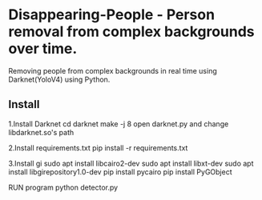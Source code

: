 # Disappearing-People - Person removal from complex backgrounds over time.
Removing people from complex backgrounds in real time using Darknet(YoloV4) using Python.

## Install
1.Install Darknet
cd darknet
make -j 8
open darknet.py and change libdarknet.so's path

2.Install requirements.txt
pip install -r requirements.txt

3.Install gi
sudo apt install libcairo2-dev
sudo apt install libxt-dev
sudo apt install libgirepository1.0-dev
pip install pycairo
pip install PyGObject

RUN program
python detector.py
